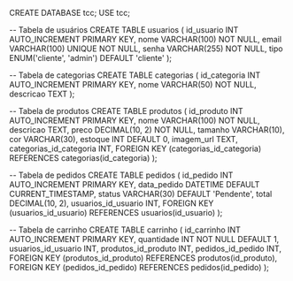 CREATE DATABASE tcc;
USE tcc;

-- Tabela de usuários
CREATE TABLE usuarios (
    id_usuario INT AUTO_INCREMENT PRIMARY KEY,
    nome VARCHAR(100) NOT NULL,
    email VARCHAR(100) UNIQUE NOT NULL,
    senha VARCHAR(255) NOT NULL,
    tipo ENUM('cliente', 'admin') DEFAULT 'cliente'
);

-- Tabela de categorias
CREATE TABLE categorias (
    id_categoria INT AUTO_INCREMENT PRIMARY KEY,
    nome VARCHAR(50) NOT NULL,
    descricao TEXT
);

-- Tabela de produtos
CREATE TABLE produtos (
    id_produto INT AUTO_INCREMENT PRIMARY KEY,
    nome VARCHAR(100) NOT NULL,
    descricao TEXT,
    preco DECIMAL(10, 2) NOT NULL,
    tamanho VARCHAR(10),
    cor VARCHAR(30),
    estoque INT DEFAULT 0,
    imagem_url TEXT,
    categorias_id_categoria INT,
    FOREIGN KEY (categorias_id_categoria) REFERENCES categorias(id_categoria)
);

-- Tabela de pedidos
CREATE TABLE pedidos (
    id_pedido INT AUTO_INCREMENT PRIMARY KEY,
    data_pedido DATETIME DEFAULT CURRENT_TIMESTAMP,
    status VARCHAR(30) DEFAULT 'Pendente',
    total DECIMAL(10, 2),
    usuarios_id_usuario INT,
    FOREIGN KEY (usuarios_id_usuario) REFERENCES usuarios(id_usuario)
);

-- Tabela de carrinho
CREATE TABLE carrinho (
    id_carrinho INT AUTO_INCREMENT PRIMARY KEY,
    quantidade INT NOT NULL DEFAULT 1,
    usuarios_id_usuario INT,
    produtos_id_produto INT,
    pedidos_id_pedido INT,
    FOREIGN KEY (produtos_id_produto) REFERENCES produtos(id_produto),
    FOREIGN KEY (pedidos_id_pedido) REFERENCES pedidos(id_pedido)
);
